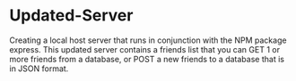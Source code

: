 # Updated-Server
Creating a local host server that runs in conjunction with the NPM package express. This updated server contains a friends list that you can GET 1 or more friends from a database, or POST a new friends to a database that is in JSON format.
